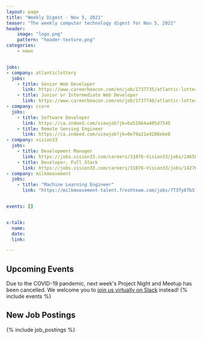 ```yaml
---
layout: page
title: "Weekly Digest - Nov 5, 2021"
teaser: "The weekly computer technology digest for Nov 5, 2021"
header:
    image: "logo.png"
    pattern: "header-texture.png"
categories:
    - news


jobs:
- company: atlanticlottery
  jobs:
    - title: Senior Web Developer
      link: https://www.careerbeacon.com/en/job/1737735/atlantic-lottery/senior-web-developer-03-2254
    - title: Junior or Intermediate Web Developer
      link: https://www.careerbeacon.com/en/job/1737740/atlantic-lottery/junior-or-intermediate-web-developer-03-2241
- company: ccore
  jobs:
    - title: Software Developer
      link: https://ca.indeed.com/viewjob?jk=ba51864a405d7545
    - title: Remote Sensing Engineer
      link: https://ca.indeed.com/viewjob?jk=0e79a21e4286ebe8
- company: vision33
  jobs:
    - title: Development Manager
      link: https://jobs.vision33.com/careers/31076-Vision33/jobs/14658721-Development-Manager
    - title: Developer, Full Stack
      link: https://jobs.vision33.com/careers/31076-Vision33/jobs/14276057-Developer-Full-Stack
- company: milkmoovement
  jobs:
    - title: "Machine Learning Engineer"
      link: "https://milkmoovement-talent.freshteam.com/jobs/7T3Ty6TbSlgw/software-security-engineer-remote"


events: []


x-talk:
  name:
  date:
  link:

---
```


## Upcoming Events
Due to the COVID-19 pandemic, next week's Project Night and Meetup has been cancelled. We welcome you to [join us virtually on Slack](https://join.slack.com/t/ctsnl/shared_invite/enQtNzE5Mzc1OTA3ODI2LTdhODg1ZTQ4YTMwNDRkYzI2OWZjOTZmYWZjNjA3N2QzMTRiZWEyNmI0MTRmYjNjMDFhZGUxNzlhY2I5YjEwMTk) instead!
{% include events %}

## New Job Postings
{% include job_postings %}
